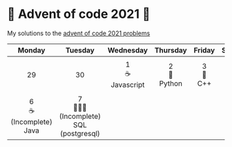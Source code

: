 # 🎄 Advent of code 2021 🎄

My solutions to the [advent of code 2021 problems](https://adventofcode.com/)

| Monday | Tuesday | Wednesday | Thursday | Friday | Saturday | Sunday |
|:------:|:-------:|:---------:|:--------:|:------:|:--------:|:------:|
| 29     | 30      | 1<br/>☕️<br/>Javascript️ | 2<br/>🐍<br/>Python<br/>| 3<br/>🌊<br/>C++ | 4<br/>♦<br/>Ruby | 5<br/>🦀<br/>(Incomplete)<br/>Rust |
| 6<br/>☕️<br/>(Incomplete)<br/>Java | 7<br/>👩🏽‍💻<br/>(Incomplete)<br/>SQL (postgresql)
